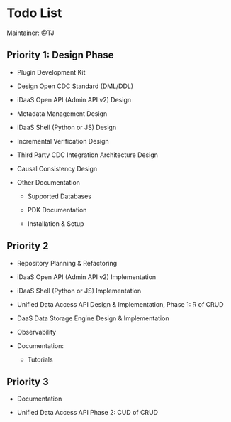 # Todo List
 

Maintainer: @TJ


## Priority 1: Design Phase

- Plugin Development Kit  

- Design Open CDC Standard (DML/DDL)  

- iDaaS Open API (Admin API v2) Design   

- Metadata Management Design	 

- iDaaS Shell (Python or JS) Design 

- Incremental Verification Design

- Third Party CDC Integration Architecture Design

- Causal Consistency Design

- Other Documentation

	- Supported Databases

	- PDK Documentation

	- Installation & Setup

## Priority 2 

- Repository Planning & Refactoring

- iDaaS Open API (Admin API v2) Implementation

- iDaaS Shell (Python or JS) Implementation

- Unified Data Access API Design & Implementation, Phase 1: R of CRUD

- DaaS Data Storage Engine Design & Implementation

- Observability 

- Documentation:

	- Tutorials 

## Priority 3

- Documentation

- Unified Data Access API Phase 2: CUD of CRUD

